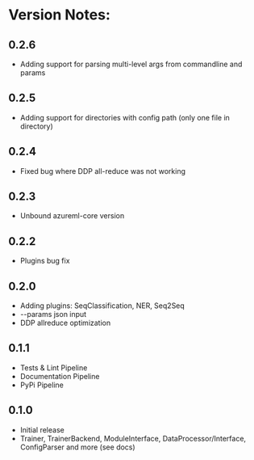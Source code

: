 # Version Notes:
## 0.2.6
* Adding support for parsing multi-level args from commandline and params

## 0.2.5
* Adding support for directories with config path (only one file in directory)

## 0.2.4
* Fixed bug where DDP all-reduce was not working

## 0.2.3
* Unbound azureml-core version

## 0.2.2
* Plugins bug fix

## 0.2.0
* Adding plugins: SeqClassification, NER, Seq2Seq
* --params json input
* DDP allreduce optimization

## 0.1.1
* Tests & Lint Pipeline
* Documentation Pipeline
* PyPi Pipeline

## 0.1.0
* Initial release
* Trainer, TrainerBackend, ModuleInterface, DataProcessor/Interface, ConfigParser and more (see docs)
